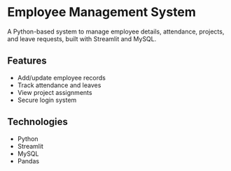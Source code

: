 # Employee Management System

A Python-based system to manage employee details, attendance, projects, and leave requests, built with Streamlit and MySQL.

## Features
- Add/update employee records
- Track attendance and leaves
- View project assignments
- Secure login system

## Technologies
- Python
- Streamlit
- MySQL
- Pandas

